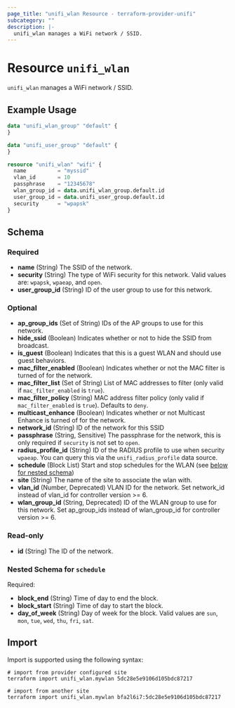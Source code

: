 ```yaml
---
page_title: "unifi_wlan Resource - terraform-provider-unifi"
subcategory: ""
description: |-
  unifi_wlan manages a WiFi network / SSID.
---
```


# Resource `unifi_wlan`

`unifi_wlan` manages a WiFi network / SSID.

## Example Usage

```terraform
data "unifi_wlan_group" "default" {
}

data "unifi_user_group" "default" {
}

resource "unifi_wlan" "wifi" {
  name          = "myssid"
  vlan_id       = 10
  passphrase    = "12345678"
  wlan_group_id = data.unifi_wlan_group.default.id
  user_group_id = data.unifi_user_group.default.id
  security      = "wpapsk"
}
```

## Schema

### Required

- **name** (String) The SSID of the network.
- **security** (String) The type of WiFi security for this network. Valid values are: `wpapsk`, `wpaeap`, and `open`.
- **user_group_id** (String) ID of the user group to use for this network.

### Optional

- **ap_group_ids** (Set of String) IDs of the AP groups to use for this network.
- **hide_ssid** (Boolean) Indicates whether or not to hide the SSID from broadcast.
- **is_guest** (Boolean) Indicates that this is a guest WLAN and should use guest behaviors.
- **mac_filter_enabled** (Boolean) Indicates whether or not the MAC filter is turned of for the network.
- **mac_filter_list** (Set of String) List of MAC addresses to filter (only valid if `mac_filter_enabled` is `true`).
- **mac_filter_policy** (String) MAC address filter policy (only valid if `mac_filter_enabled` is `true`). Defaults to `deny`.
- **multicast_enhance** (Boolean) Indicates whether or not Multicast Enhance is turned of for the network.
- **network_id** (String) ID of the network for this SSID
- **passphrase** (String, Sensitive) The passphrase for the network, this is only required if `security` is not set to `open`.
- **radius_profile_id** (String) ID of the RADIUS profile to use when security `wpaeap`. You can query this via the `unifi_radius_profile` data source.
- **schedule** (Block List) Start and stop schedules for the WLAN (see [below for nested schema](#nestedblock--schedule))
- **site** (String) The name of the site to associate the wlan with.
- **vlan_id** (Number, Deprecated) VLAN ID for the network. Set network_id instead of vlan_id for controller version >= 6.
- **wlan_group_id** (String, Deprecated) ID of the WLAN group to use for this network. Set ap_group_ids instead of wlan_group_id for controller version >= 6.

### Read-only

- **id** (String) The ID of the network.

<a id="nestedblock--schedule"></a>
### Nested Schema for `schedule`

Required:

- **block_end** (String) Time of day to end the block.
- **block_start** (String) Time of day to start the block.
- **day_of_week** (String) Day of week for the block. Valid values are `sun`, `mon`, `tue`, `wed`, `thu`, `fri`, `sat`.

## Import

Import is supported using the following syntax:

```shell
# import from provider configured site
terraform import unifi_wlan.mywlan 5dc28e5e9106d105bdc87217

# import from another site
terraform import unifi_wlan.mywlan bfa2l6i7:5dc28e5e9106d105bdc87217
```
